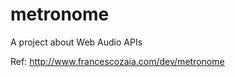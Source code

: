 metronome
=========

A project about Web Audio APIs

Ref: http://www.francescozaia.com/dev/metronome
